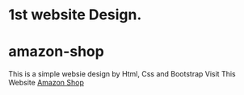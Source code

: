 # 1st website Design.
# amazon-shop
This is a simple websie design by Html, Css and Bootstrap
Visit This Website <a href="https://azamuday.github.io/amazon-shop/" target="-blank">Amazon Shop</a>
